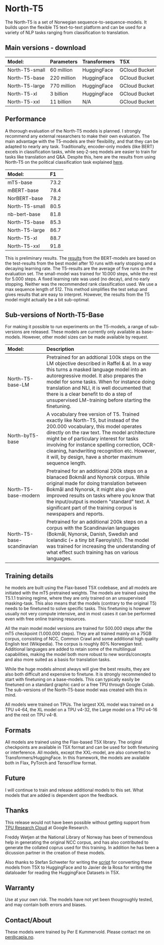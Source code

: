 # North-T5
The North-T5 is a set of Norwegian sequence-to-sequence-models. It builds upon the flexible T5 text-to-text platform and can be used for a variety of NLP tasks ranging from classification to translation.


## Main versions - download
|**Model:** | **Parameters** |**Transformers** |**T5X** |
|:-----------|:------------|:------------|:------------|
|North-T5-small|60 million | HuggingFace | GCloud Bucket |
|North-T5-base|220 million | HuggingFace | GCloud Bucket |
|North-T5-large|770 million | HuggingFace | GCloud Bucket |
|North-T5-xl|3 billion | HuggingFace | GCloud Bucket |
|North-T5-xxl|11 billion| N/A | GCloud Bucket |

## Performance
A thorough evaluation of the North-T5 models is planned. I strongly recommend any external researchers to make their own evaluation. The main advantage with the T5-models are their flexibility, and that they can be adapted to nearly any task. Traditionally, encoder-only models (like BERT) excels in classification tasks, while seq-2-seq models are easier to train for tasks like translation and Q&A. Despite this, here are the results from using North-T5 on the political classification task explained [here](https://arxiv.org/abs/2104.09617). 

|**Model:** | **F1** |
|:-----------|:------------|
|mT5-base|73.2 |
|mBERT-base|78.4 |
|NorBERT-base|78.2 |
|North-T5-small|80.5 |
|nb-bert-base|81.8 |
|North-T5-base|85.3 |
|North-T5-large|86.7 |
|North-T5-xl|88.7 |
|North-T5-xxl|91.8|

This is preliminary results. The [results](https://arxiv.org/abs/2104.09617) from the BERT-models are based on the test-results from the best model after 10 runs with early stopping and a decaying learning rate. The T5-results are the average of five runs on the evaluation set. The small-model was trained for 10.000 steps, while the rest for 5.000 steps. A fixed learning rate was used (no decay), and no early stopping. Neither was the recommended rank classification used. We use a max sequence length of 512. This method simplifies the test setup and gives results that are easy to interpret. However, the results from the T5 model might actually be a bit sub-optimal.  

## Sub-versions of North-T5-Base
For making it possible to run experiments on the T5-models, a range of sub-versions are released. These models are currently only available as base-models. However, other model sizes can be made available by request.

|**Model:** | **Description** |
|:-----------|:------------|
|North-T5-base-LM |Pretrained for an addtional 100k steps on the LM objective described in Raffel & al. In a way this turns a masked language model into an autoregressive model. It also prepares the model for some tasks. When for instance  doing translation and NLI, it is well documented that there is a clear benefit to do a step of unsupervised LM-training before starting the finetuning.| 
|North-byT5-base | A vocabulary free version of T5. Trained exactly like North-T5, but instead of the 200.000 vocabulary, this model operates directly on the raw text. The model architecture might be of particulary interest for tasks involving for instance spelling correction, OCR-cleaning, handwriting recognition etc. However, it will, by design, have a shorter maximum sequence length.|
|North-T5-base-modern | Pretrained for an additional 200k steps on a blanaced Bokmål and Nynorsk corpus. While original made for doing translation between Bokmål and Nynorsk, it might also give improved results on tasks where you know that the input/output is modern "standard" text. A significant part of the training corpus is newspapers and reports.|
|North-T5-base-scandinavian |Pretrained for an additional 200k steps on a corpus with the Scandinavian languages (Bokmål, Nynorsk, Danish, Swedish and Icelandic (+ a tiny bit Faeroyish)). The model was trained for increasing the understanding of what effect such training has on various languages.|


## Training details
he models are built using the Flax-based T5X codebase, and all models are initiated with the mT5 pretrained weights. The models are trained using the T5.1.1 training regime, where they are only trained on an unsupervised masking-task. This also means that the models (contrary to the original T5) needs to be finetuned to solve specific tasks. This finetuning is however usually not very compute intensive, and in most cases it can be performed even with free online training resources.

All the main model model versions are trained for 500.000 steps after the mT5 checkpoint (1.000.000 steps). They are all trained mainly on a 75GB corpus, consisting of NCC, Common Crawl and some additional high quality English text (Wikipedia). The corpus is roughly 80% Norwegian text. Additional languages are added to retain some of the multilingual capabilities, making the model both more robust to new words/concepts and also more suited as a basis for translation tasks.

While the huge models almost always will give the best results, they are also both difficult and expensive to finetune. It is strongly recommended to start with finetuning on a base-models. This can typically easily be finetuned on a standard graphic card or a free TPU through Google Colab. The sub-versions of the North-T5-base model was created with this in mind. 

All models were trained on TPUs. The largest XXL model was trained on a TPU v4-64, the XL model on a TPU v4-32, the Large model on a TPU v4-16 and the rest on TPU v4-8.

## Formats
All models are trained using the Flax-based T5X library. The original checkpoints are available in T5X format and can be used for both finetuning or interference. All models, except the XXL-model, are also converted to Transformers/HuggingFace. In this framework, the models are available both in Flax, PyTorch and TensorFlow format.

## Future
I will continue to train and release additional models to this set. What models that are added is dependent upon the feedback. 

## Thanks
This release would not have been possible without getting support from [TPU Research Cloud](https://sites.research.google/trc/about/) at Google Research. 

Freddy Wetjen at the National Library of Norway has been of tremendous help in generating the original NCC corpus, and has also contributed to generate the collated coprus used for this training. In addition he has been a dicussion partner in the creation of these models. 

Also thanks to Stefan Schweter for writing the [script](https://github.com/huggingface/transformers/blob/main/src/transformers/models/t5/convert_t5x_checkpoint_to_flax.py)  for converting these models from T5X to HuggingFace and to Javier de la Rosa for writing the dataloader for reading the HuggingFace Datasets in T5X.

## Warranty
Use at your own risk. The models have not yet been thougroughly tested, and may contain both errors and biases.

## Contact/About
These models were trained by Per E Kummervold. Please contact me on per@capia.no.
